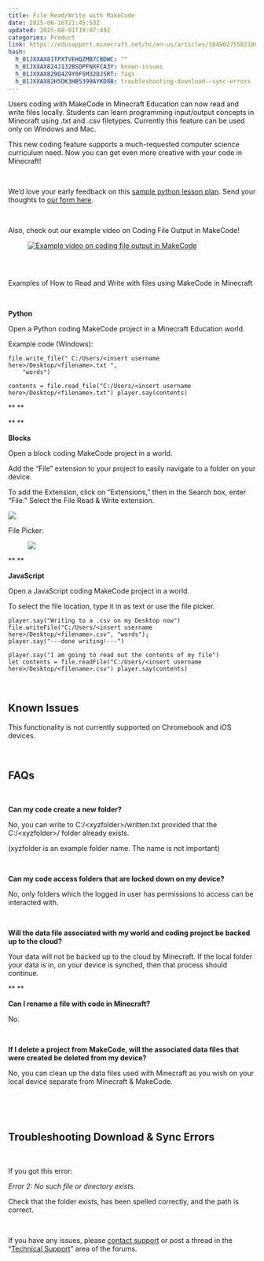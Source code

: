 ```yaml
---
title: File Read/Write with MakeCode
date: 2025-06-16T21:45:53Z
updated: 2025-08-01T19:07:49Z
categories: Product
link: https://edusupport.minecraft.net/hc/en-us/articles/38490275582100-File-Read-Write-with-MakeCode
hash:
  h_01JXXAX81TPXTVEHQZMB7CBDWC: ""
  h_01JXXAX824J132BSDPFNXFCA3Y: known-issues
  h_01JXXAX829Q4Z9Y0FSM32DJSRT: faqs
  h_01JXXAX82H5DK3HB5399AYKD8B: troubleshooting-download--sync-errors
---
```


Users coding with MakeCode in Minecraft Education can now read and write files locally. Students can learn programming input/output concepts in Minecraft using .txt and .csv filetypes. Currently this feature can be used only on Windows and Mac.

This new coding feature supports a much-requested computer science curriculum need. Now you can get even more creative with your code in Minecraft!

 

We’d love your early feedback on this [sample python lesson plan](https://github.com/juedwards/MakeCode_python_lessons/blob/main/e12_Minecraft_Data_Adventures.md). Send your thoughts to [our form here](https://forms.office.com/r/pV8S5seMp2).

 

Also, check out our example video on Coding File Output in MakeCode!

<figure class="wysiwyg-image">
<a href="https://www.youtube.com/watch?v=FE0gZRAMOFY"><img src="https://edusupport.minecraft.net/hc/article_attachments/38791089304980" alt="Example video on coding file output in MakeCode" /></a>
</figure>

###  

Examples of How to Read and Write with files using MakeCode in Minecraft

 

**Python**

Open a Python coding MakeCode project in a Minecraft Education world.

Example code (Windows):

    file.write_file(" C:/Users/<insert username here>/Desktop/<filename>.txt ",
        "words")
     
    contents = file.read_file("C:/Users/<insert username here>/Desktop/<filename>.txt") player.say(contents)

** **

** **

**Blocks**

Open a block coding MakeCode project in a world.

Add the “File” extension to your project to easily navigate to a folder on your device.

To add the Extension, click on “Extensions,” then in the Search box, enter “File.” Select the File Read & Write extension.

![](https://edusupport.minecraft.net/hc/article_attachments/39878374998164)

File Picker:

<figure class="wysiwyg-image">
<img src="https://edusupport.minecraft.net/hc/article_attachments/38490275580948" />
</figure>

** **

**JavaScript**

Open a JavaScript coding MakeCode project in a world.

To select the file location, type it in as text or use the file picker.

    player.say("Writing to a .csv on my Desktop now")
    file.writeFile("C:/Users/<insert username here>/Desktop/<filename>.csv", "words");
    player.say("---done writing!---") 
     
    player.say("I am going to read out the contents of my file")
    let contents = file.readFile("C:/Users/<insert username here>/Desktop/<filename>.csv") player.say(contents)

 

## Known Issues

This functionality is not currently supported on Chromebook and iOS devices.

 

## FAQs

 

**Can my code create a new folder?**

No, you can write to C:/\<xyzfolder\>/written.txt provided that the C:/\<xyzfolder\>/ folder already exists. 

(xyzfolder is an example folder name. The name is not important)

 

**Can my code access folders that are locked down on my device?**

No, only folders which the logged in user has permissions to access can be interacted with.

 

**Will the data file associated with my world and coding project be backed up to the cloud?**

Your data will not be backed up to the cloud by Minecraft. If the local folder your data is in, on your device is synched, then that process should continue.

** **

**Can I rename a file with code in Minecraft?**

No.

 

**If I delete a project from MakeCode, will the associated data files that were created be deleted from my device?**

No, you can clean up the data files used with Minecraft as you wish on your local device separate from Minecraft & MakeCode.

 

 

## **Troubleshooting Download & Sync Errors**

 

If you got this error:

*Error 2: No such file or directory exists.*

Check that the folder exists, has been spelled correctly, and the path is correct.

 

If you have any issues, please [contact support](../Community/How-to-Get-Support.md) or post a thread in the “[Technical Support](https://edusupport.minecraft.net/hc/en-us/community/topics/360001721951-I-have-a-technical-problem)” area of the forums.

